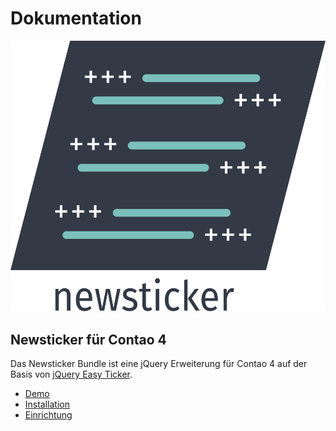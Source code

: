 # Dokumentation

![](../_images/newsticker/pdir_icon_newsticker.svg#noborder ':size=150')

## Newsticker für Contao 4

Das Newsticker Bundle ist eine jQuery Erweiterung für Contao 4 auf der Basis von 
[jQuery Easy Ticker](https://github.com/vaakash/jquery-easy-ticker).

* [Demo](https://demo.pdir.de/newsticker)
* [Installation](newsticker/installation.md)
* [Einrichtung](newsticker/einrichtung.md)
